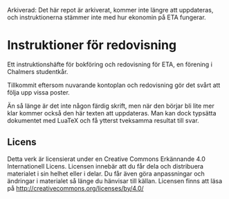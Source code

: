 Arkiverad: Det här repot är arkiverat, kommer inte längre att uppdateras, och instruktionerna stämmer inte med hur ekonomin på ETA fungerar.

Instruktioner för redovisning
===========================

Ett instruktionshäfte för bokföring och redovisning för ETA, en förening i Chalmers studentkår.

Tillkommit eftersom nuvarande kontoplan och redovisning gör det svårt att följa upp vissa poster.

Än så länge är det inte någon färdig skrift, men när den börjar bli lite mer klar kommer också den här texten att uppdateras. Man kan dock typsätta dokumentet med LuaTeX och få ytterst tveksamma resultat till svar.

## Licens
Detta verk är licensierat under en Creative Commons Erkännande 4.0 Internationell Licens.
Licensen innebär att du får dela och distribuera materialet i sin helhet eller i delar. Du får
även göra anpassningar och ändringar i materialet så länge du hänvisar till källan. Licensen
finns att läsa på http://creativecommons.org/licenses/by/4.0/
